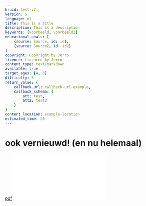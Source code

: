 ```yaml
---
hruid: test-v7
version: 5
language: nl
title: This is a title
description: This is a description
keywords: [voorbeeld, voorbeeld2]
educational_goals: [
    {source: Source, id: id}, 
    {source: Source2, id: id2}
]
copyright: Copyright by Jerro
licence: Licenced by Jerro
content_type: text/markdown
available: true
target_ages: [4, 3]
difficulty: 3
return_value: {
    callback_url: callback-url-example,
    callback_schema: {
        att: test,
        att2: test2
    }
}
content_location: example-location
estimated_time: 20
---
```

# ook vernieuwd! (en nu helemaal)
[pdf](@pdf/pdfs/vergadering.pdf "dit is een pdf")
![](@pdf/pdfs/vergadering.pdf)